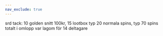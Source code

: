 ```yaml
---
nav_exclude: true
---
```


srd tack:
10 golden snitt 100kr,
15 lootbox typ 20 normala spins,
typ 70 spins totalt i omlopp var lagom för 14 deltagare
